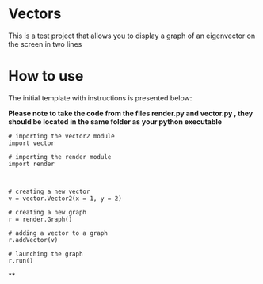 # Vectors
This is a test project that allows you to display a graph of an eigenvector on the screen in two lines

# How to use
The initial template with instructions is presented below:

**Please note to take the code from the files render.py and vector.py , they should be located in the same folder as your python executable**
```
# importing the vector2 module
import vector

# importing the render module
import render



# creating a new vector
v = vector.Vector2(x = 1, y = 2)

# creating a new graph
r = render.Graph()

# adding a vector to a graph
r.addVector(v)

# launching the graph
r.run()
```
** 
